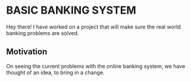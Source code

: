 # BASIC BANKING SYSTEM

Hey there! I have worked on a project that will make sure the real world banking problems are solved.

## Motivation

On seeing the current problems with the online banking system, we have thought of an idea, to bring in a change.

